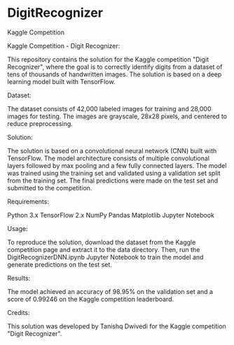 # DigitRecognizer
Kaggle Competition

Kaggle Competition - Digit Recognizer:

This repository contains the solution for the Kaggle competition "Digit Recognizer", where the goal is to correctly 
identify digits from a dataset of tens of thousands of handwritten images. The solution is based on a deep learning 
model built with TensorFlow.

Dataset:

The dataset consists of 42,000 labeled images for training and 28,000 images for testing. The images are grayscale, 
28x28 pixels, and centered to reduce preprocessing.


Solution:

The solution is based on a convolutional neural network (CNN) built with TensorFlow. 
The model architecture consists of multiple convolutional layers followed by max pooling and a 
few fully connected layers. The model was trained using the training set and validated using a validation set split 
from the training set. The final predictions were made on the test set and submitted to the competition.

Requirements:

Python 3.x
TensorFlow 2.x
NumPy
Pandas
Matplotlib
Jupyter Notebook

Usage:

To reproduce the solution, download the dataset from the Kaggle competition page and extract it to the data directory.
Then, run the DigitRecognizerDNN.ipynb Jupyter Notebook to train the model and generate predictions on the test set.

Results:

The model achieved an accuracy of 98.95% on the validation set and a score of 0.99246 on the Kaggle competition leaderboard.

Credits:

This solution was developed by Tanishq Dwivedi for the Kaggle competition "Digit Recognizer".

